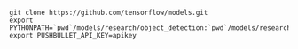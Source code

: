     git clone https://github.com/tensorflow/models.git
    export PYTHONPATH=`pwd`/models/research/object_detection:`pwd`/models/research
    export PUSHBULLET_API_KEY=apikey
